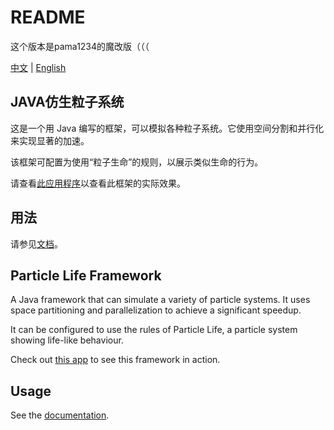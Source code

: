 # README

这个版本是pama1234的魔改版（（（

[中文](#java仿生粒子系统) | [English](#particle-life-framework)

## JAVA仿生粒子系统

这是一个用 Java 编写的框架，可以模拟各种粒子系统。它使用空间分割和并行化来实现显著的加速。

该框架可配置为使用“粒子生命”的规则，以展示类似生命的行为。

请查看[此应用程序](https://particle-life.com)以查看此框架的实际效果。

## 用法

请参见[文档](https://particle-life.com/framework)。

## Particle Life Framework

A Java framework that can simulate a variety of particle systems. It uses space partitioning and parallelization to achieve a significant speedup.

It can be configured to use the rules of Particle Life, a particle system showing life-like behaviour.

Check out [this app](https://particle-life.com) to see this framework in action.

## Usage

See the [documentation](https://particle-life.com/framework).
